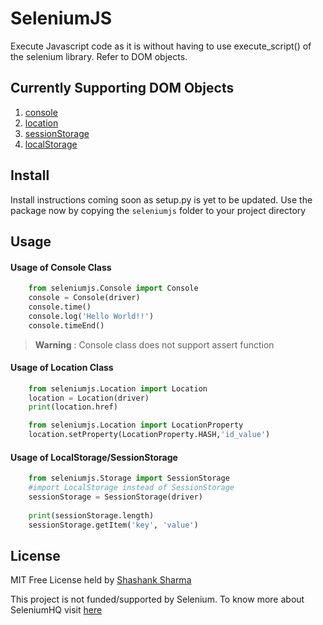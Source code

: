 # SeleniumJS

Execute Javascript code as it is without having to use execute_script() of the selenium library. Refer to DOM objects.

## Currently Supporting  DOM Objects
	
1. [console](https://www.w3schools.com/jsref/obj_console.asp)
2. [location](https://www.w3schools.com/jsref/obj_location.asp)
3. [sessionStorage](https://www.w3schools.com/jsref/prop_win_sessionstorage.asp)
4. [localStorage](https://www.w3schools.com/jsref/obj_storage.asp)

## Install
Install instructions coming soon as setup.py is yet to be updated. Use the package now by copying the `seleniumjs` folder to your project directory

## Usage
#### Usage of Console Class 

```python
	from seleniumjs.Console import Console
	console = Console(driver)
	console.time()
	console.log('Hello World!!')
	console.timeEnd()
```
> **Warning** : Console class does not support assert function

#### Usage of Location Class
	
```python
	from seleniumjs.Location import Location
	location = Location(driver)
	print(location.href)

	from seleniumjs.Location import LocationProperty
	location.setProperty(LocationProperty.HASH,'id_value')
```	
		
#### Usage of LocalStorage/SessionStorage
```python
	from seleniumjs.Storage import SessionStorage
	#import LocalStorage instead of SessionStorage
	sessionStorage = SessionStorage(driver)
	
	print(sessionStorage.length)
	sessionStorage.getItem('key', 'value')
```

## License
MIT Free License held by [Shashank Sharma](mailto:shashankrnr32@gmail.com)

This project is not funded/supported by Selenium. To know more about SeleniumHQ visit [here](https://www.seleniumhq.org/)